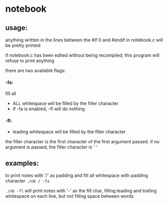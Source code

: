 # notebook
## usage:
anything written in the lines between the #if 0 and #endif in notebook.c will be pretty printed

if notebook.c has been edited without being recompiled, this program will refuse to print anything


there are two available flags:

#### -fa:
fill all
* ALL whitespace will be filled by the filler character
* if -fa is enabled, -fl will do nothing

#### -fl:
* leading whitespace will be filled by the filler character

the filler character is the first character of the first argument passed. if no argument is passed, the filler character is ' '

## examples:
to print notes with '/' as padding and fill all whitespace with padding character
`./nb / -fa`

`./nb -fl` will print notes with '-' as the fill char, filling leading and trailing whitespace on each line, but not filling space between words
